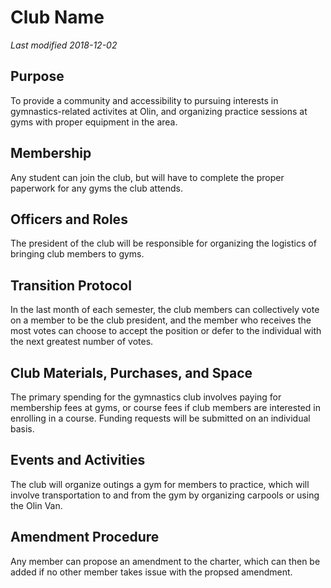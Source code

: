 # Club Name
*Last modified 2018-12-02*

## Purpose
To provide a community and accessibility to pursuing interests in gymnastics-related activites at Olin, and organizing practice sessions at gyms with proper equipment in the area.

## Membership
Any student can join the club, but will have to complete the proper paperwork for any gyms the club attends.

## Officers and Roles
The president of the club will be responsible for organizing the logistics of bringing club members to gyms.

## Transition Protocol
In the last month of each semester, the club members can collectively vote on a member to be the club president, and the member who receives the most votes can choose to accept the position or defer to the individual with the next greatest number of votes.

## Club Materials, Purchases, and Space
The primary spending for the gymnastics club involves paying for membership fees at gyms, or course fees if club members are interested in enrolling in a course.  Funding requests will be submitted on an individual basis.

## Events and Activities
The club will organize outings a gym for members to practice, which will involve transportation to and from the gym by organizing carpools or using the Olin Van.

## Amendment Procedure
Any member can propose an amendment to the charter, which can then be added if no other member takes issue with the propsed amendment.
